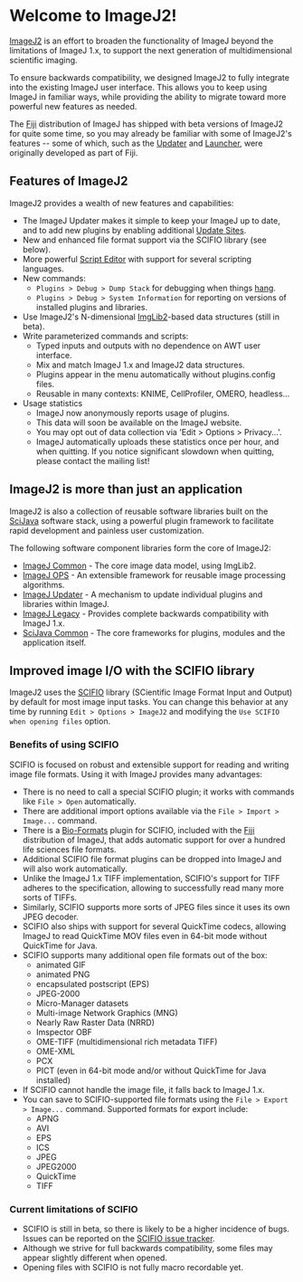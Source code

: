 # Welcome to ImageJ2!

[ImageJ2](http://developer.imagej.net/about) is an effort to broaden the
functionality of ImageJ beyond the limitations of ImageJ 1.x, to support the
next generation of multidimensional scientific imaging.

To ensure backwards compatibility, we designed ImageJ2 to fully integrate into
the existing ImageJ user interface. This allows you to keep using ImageJ in
familiar ways, while providing the ability to migrate toward more powerful new
features as needed.

The [Fiji](http://fiji.sc/) distribution of ImageJ has shipped with beta
versions of ImageJ2 for quite some time, so you may already be familiar with
some of ImageJ2's features -- some of which, such as the
[Updater](http://wiki.imagej.net/Updater) and
[Launcher](http://wiki.imagej.net/Launcher), were originally developed as part
of Fiji.

## Features of ImageJ2

ImageJ2 provides a wealth of new features and capabilities:

* The ImageJ Updater makes it simple to keep your ImageJ up to date, and to
  add new plugins by enabling additional
  [Update Sites](http://wiki.imagej.net/Update_Sites).
* New and enhanced file format support via the SCIFIO library (see below).
* More powerful [Script Editor](http://wiki.imagej.net/Script_Editor) with
  support for several scripting languages.
* New commands:
    * `Plugins > Debug > Dump Stack` for debugging when things
      [hang](https://en.wikipedia.org/wiki/Hang_(computing)).
    * `Plugins > Debug > System Information` for reporting on versions of
      installed plugins and libraries.
* Use ImageJ2's N-dimensional [ImgLib2](http://wiki.imagej.net/ImgLib2)-based
  data structures (still in beta).
* Write parameterized commands and scripts:
    * Typed inputs and outputs with no dependence on AWT user interface.
    * Mix and match ImageJ 1.x and ImageJ2 data structures.
    * Plugins appear in the menu automatically without plugins.config files.
    * Reusable in many contexts: KNIME, CellProfiler, OMERO, headless...
* Usage statistics
    * ImageJ now anonymously reports usage of plugins.
    * This data will soon be available on the ImageJ website.
    * You may opt out of data collection via 'Edit > Options > Privacy...'.
    * ImageJ automatically uploads these statistics once per hour, and when
      quitting. If you notice significant slowdown when quitting, please
      contact the mailing list!

## ImageJ2 is more than just an application

ImageJ2 is also a collection of reusable software libraries built on the
[SciJava](http://www.scijava.org/) software stack, using a powerful plugin
framework to facilitate rapid development and painless user customization.

The following software component libraries form the core of ImageJ2:

* [ImageJ Common](https://github.com/imagej/imagej-common) -
  The core image data model, using ImgLib2.
* [ImageJ OPS](https://github.com/imagej/imagej-ops) -
  An extensible framework for reusable image processing algorithms.
* [ImageJ Updater](https://github.com/imagej/imagej-updater) -
  A mechanism to update individual plugins and libraries within ImageJ.
* [ImageJ Legacy](https://github.com/imagej/imagej-legacy) -
  Provides complete backwards compatibility with ImageJ 1.x.
* [SciJava Common](https://github.com/scijava/scijava-common) -
  The core frameworks for plugins, modules and the application itself.

## Improved image I/O with the SCIFIO library

ImageJ2 uses the [SCIFIO](http://wiki.imagej.net/SCIFIO) library (SCientific
Image Format Input and Output) by default for most image input tasks. You can
change this behavior at any time by running `Edit > Options > ImageJ2` and
modifying the `Use SCIFIO when opening files` option.

### Benefits of using SCIFIO

SCIFIO is focused on robust and extensible support for reading and writing
image file formats. Using it with ImageJ provides many advantages:

* There is no need to call a special SCIFIO plugin; it works with commands like
  `File > Open` automatically.
* There are additional import options available via the `File > Import >
  Image...` command.
* There is a [Bio-Formats](http://fiji.sc/Bio-Formats) plugin for SCIFIO,
  included with the [Fiji](http://fiji.sc/) distribution of ImageJ, that adds
  automatic support for over a hundred life sciences file formats.
* Additional SCIFIO file format plugins can be dropped into ImageJ and will
  also work automatically.
* Unlike the ImageJ 1.x TIFF implementation, SCIFIO's support for TIFF adheres
  to the specification, allowing to successfully read many more sorts of TIFFs.
* Similarly, SCIFIO supports more sorts of JPEG files since it uses its own
  JPEG decoder.
* SCIFIO also ships with support for several QuickTime codecs, allowing ImageJ
  to read QuickTime MOV files even in 64-bit mode without QuickTime for Java.
* SCIFIO supports many additional open file formats out of the box:
    * animated GIF
    * animated PNG
    * encapsulated postscript (EPS)
    * JPEG-2000
    * Micro-Manager datasets
    * Multi-image Network Graphics (MNG)
    * Nearly Raw Raster Data (NRRD)
    * Imspector OBF
    * OME-TIFF (multidimensional rich metadata TIFF)
    * OME-XML
    * PCX
    * PICT (even in 64-bit mode and/or without QuickTime for Java installed)
* If SCIFIO cannot handle the image file, it falls back to ImageJ 1.x.
* You can save to SCIFIO-supported file formats using the `File > Export >
  Image...` command. Supported formats for export include:
    * APNG
    * AVI
    * EPS
    * ICS
    * JPEG
    * JPEG2000
    * QuickTime
    * TIFF

### Current limitations of SCIFIO

* SCIFIO is still in beta, so there is likely to be a higher incidence of bugs.
  Issues can be reported on the
  [SCIFIO issue tracker](https://github.com/scifio/scifio/issues).
* Although we strive for full backwards compatibility, some files may appear
  slightly different when opened.
* Opening files with SCIFIO is not fully macro recordable yet.
